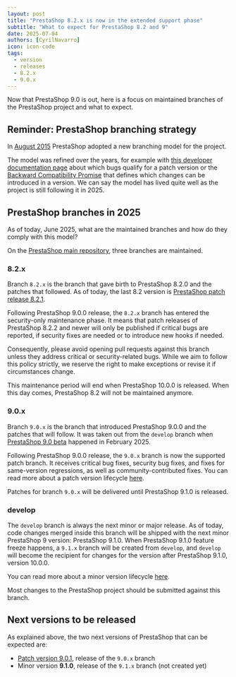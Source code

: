 ```yaml
---
layout: post
title: "PrestaShop 8.2.x is now in the extended support phase"
subtitle: "What to expect for PrestaShop 8.2 and 9"
date: 2025-07-04
authors: [CyrilNavarro]
icon: icon-code
tags:
  - version
  - releases
  - 8.2.x
  - 9.0.x
---
```


Now that PrestaShop 9.0 is out, here is a focus on maintained branches of the PrestaShop project and what to expect.

## Reminder: PrestaShop branching strategy

In [August 2015](https://build.prestashop-project.org/news/2015/introducing-new-branching-model-prestashop/) PrestaShop adopted a new branching model for the project.

The model was refined over the years, for example with [this developer documentation page](https://devdocs.prestashop-project.org/9/contribute/contribution-guidelines/supported-branches/#bug-fixes-and-patch-branches) about which bugs qualify for a patch version or the [Backward Compatibility Promise](https://github.com/PrestaShop/ADR/blob/master/0017-backward-compatibility-promise.md) that defines which changes can be introduced in a version. We can say the model has lived quite well as the project is still following it in 2025.

## PrestaShop branches in 2025

As of today, June 2025, what are the maintained branches and how do they comply with this model?

On the [PrestaShop main repository](https://github.com/prestashop/prestashop), three branches are maintained.

### 8.2.x

Branch `8.2.x` is the branch that gave birth to PrestaShop 8.2.0 and the patches that followed. As of today, the last 8.2 version is [PrestaShop patch release 8.2.1](https://github.com/PrestaShop/PrestaShop/tree/8.2.1).

Following PrestaShop 9.0.0 release, the `8.2.x` branch has entered the security-only maintenance phase. It means that patch releases of PrestaShop 8.2.2 and newer will only be published if critical bugs are reported, if security fixes are needed or to introduce new hooks if needed.

Consequently, please avoid opening pull requests against this branch unless they address critical or security-related bugs. While we aim to follow this policy strictly, we reserve the right to make exceptions or revise it if circumstances change.

This maintenance period will end when PrestaShop 10.0.0 is released. When this day comes, PrestaShop 8.2 will not be maintained anymore.

### 9.0.x

Branch `9.0.x` is the branch that introduced PrestaShop 9.0.0 and the patches that will follow. It was taken out from the `develop` branch when [PrestaShop 9.0 beta](https://build.prestashop-project.org/news/2025/prestashop-9-0-beta-release/) happened in February 2025.

Following PrestaShop 9.0.0 release, the `9.0.x` branch is now the supported patch branch. It receives critical bug fixes, security bug fixes, and fixes for same-version regressions, as well as community-contributed fixes. You can read more about a patch version lifecycle [here](https://build.prestashop-project.org/news/2020/ps17-patch-release-lifecycle/).

Patches for branch `9.0.x` will be delivered until PrestaShop 9.1.0 is released.

### develop

The `develop` branch is always the next minor or major release. As of today, code changes merged inside this branch will be shipped with the next minor PrestaShop 9 version: PrestaShop 9.1.0. When PrestaShop 9.1.0 feature freeze happens, a `9.1.x` branch will be created from `develop`, and `develop` will become the recipient for changes for the version after PrestaShop 9.1.0, version 10.0.0.

You can read more about a minor version lifecycle [here](https://build.prestashop-project.org/news/2020/ps17-minor-release-lifecycle/).

Most changes to the PrestaShop project should be submitted against this branch.

## Next versions to be released

As explained above, the two next versions of PrestaShop that can be expected are:

- [Patch version 9.0.1](https://github.com/PrestaShop/PrestaShop/issues/38880), release of the `9.0.x` branch
- Minor version **9.1.0**, release of the `9.1.x` branch (not created yet)

